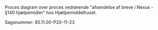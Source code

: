 Proces diagram over proces vedrørende "afsendelse af breve i Nexus - §140 hjælpemidler" hos Hjælpemiddelhuset. 

Sagsnummer: 85.11.00-P20-11-23

